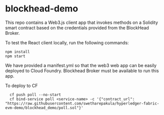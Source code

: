 # blockhead-demo 

This repo contains a Web3.js client app that invokes methods on a Solidity
smart contract based on the credentials provided from the BlockHead Broker.

To test the React client locally, run the following commands:

```
npm install
npm start
```

We have provided a manifest.yml so that the web3 web app can be easily
deployed to Cloud Foundry. Blockhead Broker must be available to run this app.

To deploy to CF
```
  cf push poll --no-start
  cf bind-service poll <service-name> -c '{"contract_url": "https://raw.githubusercontent.com/swetharepakula/hyperledger-fabric-evm-demo/blockhead_demo/poll.sol"}'
```
